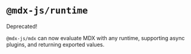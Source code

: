 # `@mdx-js/runtime`

Deprecated!

`@mdx-js/mdx` can now evaluate MDX with any runtime, supporting async plugins,
and returning exported values.
